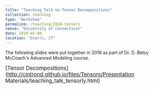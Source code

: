 ```yaml
---
title: "Teaching Talk on Tensor Decompositions"
collection: teaching
type: "Workshop"
permalink: /teaching/2018-tensors
venue: "University of Connecticut"
date: 2018-05-08
location: "Storrs, CT"
---
```


The following slides were put together in 2018 as part of Dr. D. Betsy McCoach's Advanced Modeling course.

<span style="font-size:larger;">[Tensor Decompositions](http://cintrond.github.io/files/Tensors/Presentation Materials/teaching_talk_tensorly.html)</span>
